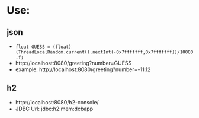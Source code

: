 # Use:
## json 
- `float GUESS = (float)(ThreadLocalRandom.current().nextInt(-0x7fffffff,0x7fffffff))/10000.f;`
- http://localhost:8080/greeting?number=GUESS
- example: http://localhost:8080/greeting?number=-11.12

## h2
- http://localhost:8080/h2-console/
- JDBC Url: jdbc:h2:mem:dcbapp
